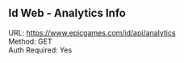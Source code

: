 ## Id Web - Analytics Info

URL: https://www.epicgames.com/id/api/analytics \
Method: GET \
Auth Required: Yes
